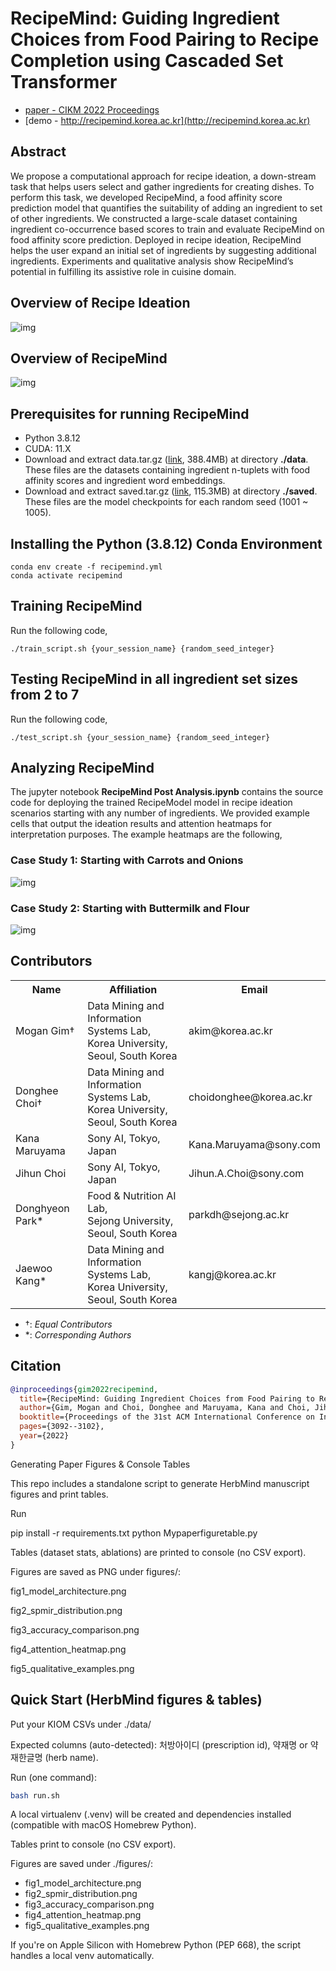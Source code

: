 # RecipeMind: Guiding Ingredient Choices from Food Pairing to Recipe Completion using Cascaded Set Transformer
* [paper - CIKM 2022 Proceedings](https://dl.acm.org/doi/abs/10.1145/3511808.3557092)
* [demo - http://recipemind.korea.ac.kr](http://recipemind.korea.ac.kr)

## Abstract

We propose a computational approach for recipe ideation, a down-stream task that helps users select and gather ingredients for creating dishes. To perform this task, we developed RecipeMind, a food affinity score prediction model that quantifies the suitability of adding an ingredient to set of other ingredients. We constructed a large-scale dataset containing ingredient co-occurrence based scores to train and evaluate RecipeMind on food affinity score prediction. Deployed in recipe ideation, RecipeMind helps the user expand an initial set of ingredients by suggesting additional ingredients. Experiments and qualitative analysis show RecipeMind’s potential in fulfilling its assistive role in cuisine domain.

## Overview of Recipe Ideation

![img](./figures/0_task.png)

## Overview of RecipeMind

![img](./figures/1_model.png)

## Prerequisites for running RecipeMind

- Python 3.8.12
- CUDA: 11.X
- Download and extract data.tar.gz ([link](https://drive.google.com/file/d/1xZa4fPQvoxWBX_fvcFtmZjWZj0Fa7pFj/view?usp=sharing), 388.4MB) at directory **./data**. These files are the datasets containing ingredient n-tuplets with food affinity scores and ingredient word embeddings.
- Download and extract saved.tar.gz ([link](https://drive.google.com/file/d/1D_PQcf82-0b4qW3EUGQWV_cQnKezt2Yc/view?usp=sharing), 115.3MB) at directory **./saved**. These files are the model checkpoints for each random seed (1001 ~ 1005).

## Installing the Python (3.8.12) Conda Environment

```
conda env create -f recipemind.yml
conda activate recipemind
```

## Training RecipeMind

Run the following code,
```
./train_script.sh {your_session_name} {random_seed_integer}
```

## Testing RecipeMind in all ingredient set sizes from 2 to 7

Run the following code,
```
./test_script.sh {your_session_name} {random_seed_integer}
```

## Analyzing RecipeMind

The jupyter notebook **RecipeMind Post Analysis.ipynb** contains the source code for deploying the trained RecipeModel model in recipe ideation scenarios starting with any number of ingredients. We provided example cells that output the ideation results and attention heatmaps for interpretation purposes. The example heatmaps are the following,

### Case Study 1: Starting with Carrots and Onions

![img](./figures/2_attnmaps1.png)

### Case Study 2: Starting with Buttermilk and Flour

![img](./figures/3_attnmaps2.png)


## Contributors

<table>
	<tr>
		<th>Name</th>		
		<th>Affiliation</th>
		<th>Email</th>
	</tr>
	<tr>
		<td>Mogan Gim&dagger;</td>		
		<td>Data Mining and Information Systems Lab,<br>Korea University, Seoul, South Korea</td>
		<td>akim@korea.ac.kr</td>
	</tr>
	<tr>
		<td>Donghee Choi&dagger;</td>		
		<td>Data Mining and Information Systems Lab,<br>Korea University, Seoul, South Korea</td>
		<td>choidonghee@korea.ac.kr</td>
	</tr>
	<tr>
		<td>Kana Maruyama</td>		
		<td>Sony AI, Tokyo, Japan</td>
		<td>Kana.Maruyama@sony.com</td>
	</tr>
	<tr>
		<td>Jihun Choi</td>		
		<td>Sony AI, Tokyo, Japan</td>
		<td>Jihun.A.Choi@sony.com</td>
	</tr>
	<tr>
		<td>Donghyeon Park*</td>		
		<td>Food & Nutrition AI Lab,<br>Sejong University, Seoul, South Korea</td>
		<td>parkdh@sejong.ac.kr</td>
	</tr>
	<tr>
		<td>Jaewoo Kang*</td>		
		<td>Data Mining and Information Systems Lab,<br>Korea University, Seoul, South Korea</td>
		<td>kangj@korea.ac.kr</td>
	</tr>

</table>



- &dagger;: *Equal Contributors*
- &ast;: *Corresponding Authors*

## Citation
```bibtex
@inproceedings{gim2022recipemind,
  title={RecipeMind: Guiding Ingredient Choices from Food Pairing to Recipe Completion using Cascaded Set Transformer},
  author={Gim, Mogan and Choi, Donghee and Maruyama, Kana and Choi, Jihun and Kim, Hajung and Park, Donghyeon and Kang, Jaewoo},
  booktitle={Proceedings of the 31st ACM International Conference on Information \& Knowledge Management},
  pages={3092--3102},
  year={2022}
}
```


Generating Paper Figures & Console Tables

This repo includes a standalone script to generate HerbMind manuscript figures and print tables.

Run

pip install -r requirements.txt
python Mypaperfiguretable.py


Tables (dataset stats, ablations) are printed to console (no CSV export).

Figures are saved as PNG under figures/:

fig1_model_architecture.png

fig2_spmir_distribution.png

fig3_accuracy_comparison.png

fig4_attention_heatmap.png

fig5_qualitative_examples.png


## Quick Start (HerbMind figures & tables)

Put your KIOM CSVs under ./data/

Expected columns (auto-detected): 처방아이디 (prescription id), 약재명 or 약재한글명 (herb name).

Run (one command):

```bash
bash run.sh
```

A local virtualenv (.venv) will be created and dependencies installed (compatible with macOS Homebrew Python).

Tables print to console (no CSV export).

Figures are saved under ./figures/:

- fig1_model_architecture.png
- fig2_spmir_distribution.png
- fig3_accuracy_comparison.png
- fig4_attention_heatmap.png
- fig5_qualitative_examples.png

If you're on Apple Silicon with Homebrew Python (PEP 668), the script handles a local venv automatically.

